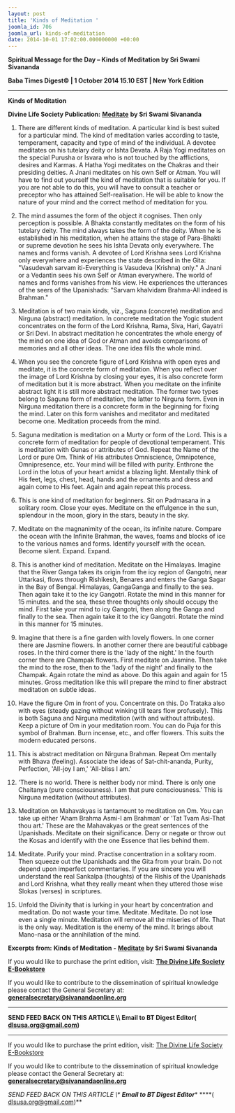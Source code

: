 ```yaml
---
layout: post
title: 'Kinds of Meditation '
joomla_id: 706
joomla_url: kinds-of-meditation
date: 2014-10-01 17:02:00.000000000 +00:00
---
```

  

















































**Spiritual Message for the Day – Kinds of Meditation by Sri Swami Sivananda**

**Baba Times Digest© | 1 October 2014 15.10 EST | New York Edition**

* * *  


**Kinds of Meditation**

**Divine Life Society Publication:** [**Meditate**](http://www.sivanandaonline.org/public_html/?cmd=displaysection&section_id=384&format=html) **by Sri Swami Sivananda**

1. There are different kinds of meditation. A particular kind is best suited for a particular mind. The kind of meditation varies according to taste, temperament, capacity and type of mind of the individual. A devotee meditates on his tutelary deity or Ishta Devata. A Raja Yogi meditates on the special Purusha or Isvara who is not touched by the afflictions, desires and Karmas. A Hatha Yogi meditates on the Chakras and their presiding deities. A Jnani meditates on his own Self or Atman. You will have to find out yourself the kind of meditation that is suitable for you. If you are not able to do this, you will have to consult a teacher or preceptor who has attained Self-realisation. He will be able to know the nature of your mind and the correct method of meditation for you.

2. The mind assumes the form of the object it cognises. Then only perception is possible. A Bhakta constantly meditates on the form of his tutelary deity. The mind always takes the form of the deity. When he is established in his meditation, when he attains the stage of Para-Bhakti or supreme devotion he sees his Ishta Devata only everywhere. The names and forms vanish. A devotee of Lord Krishna sees Lord Krishna only everywhere and experiences the state described in the Gita: "Vasudevah sarvam iti-Everything is Vasudeva (Krishna) only." A Jnani or a Vedantin sees his own Self or Atman everywhere. The world of names and forms vanishes from his view. He experiences the utterances of the seers of the Upanishads: "Sarvam khalvidam Brahma-All indeed is Brahman."

3. Meditation is of two main kinds, viz., Saguna (concrete) meditation and Nirguna (abstract) meditation. In concrete meditation the Yogic student concentrates on the form of the Lord Krishna, Rama, Siva, Hari, Gayatri or Sri Devi. In abstract meditation he concentrates the whole energy of the mind on one idea of God or Atman and avoids comparisons of memories and all other ideas. The one idea fills the whole mind.

4. When you see the concrete figure of Lord Krishna with open eyes and meditate, it is the concrete form of meditation. When you reflect over the image of Lord Krishna by closing your eyes, it is also concrete form of meditation but it is more abstract. When you meditate on the infinite abstract light it is still more abstract meditation. The former two types belong to Saguna form of meditation, the latter to Nirguna form. Even in Nirguna meditation there is a concrete form in the beginning for fixing the mind. Later on this form vanishes and meditator and meditated become one. Meditation proceeds from the mind.

5. Saguna meditation is meditation on a Murty or form of the Lord. This is a concrete form of meditation for people of devotional temperament. This is meditation with Gunas or attributes of God. Repeat the Name of the Lord or pure Om. Think of His attributes Omniscience, Omnipotence, Omnipresence, etc. Your mind will be filled with purity. Enthrone the Lord in the lotus of your heart amidst a blazing light. Mentally think of His feet, legs, chest, head, hands and the ornaments and dress and again come to His feet. Again and again repeat this process.

6. This is one kind of meditation for beginners. Sit on Padmasana in a solitary room. Close your eyes. Meditate on the effulgence in the sun, splendour in the moon, glory in the stars, beauty in the sky.

7. Meditate on the magnanimity of the ocean, its infinite nature. Compare the ocean with the Infinite Brahman, the waves, foams and blocks of ice to the various names and forms. Identify yourself with the ocean. Become silent. Expand. Expand.

8. This is another kind of meditation. Meditate on the Himalayas. Imagine that the River Ganga takes its origin from the icy region of Gangotri, near Uttarkasi, flows through Rishikesh, Benares and enters the Ganga Sagar in the Bay of Bengal. Himalayas, GangaGanga and finally to the sea. Then again take it to the icy Gangotri. Rotate the mind in this manner for 15 minutes. and the sea, these three thoughts only should occupy the mind. First take your mind to icy Gangotri, then along the Ganga and finally to the sea. Then again take it to the icy Gangotri. Rotate the mind in this manner for 15 minutes.

9. Imagine that there is a fine garden with lovely flowers. In one corner there are Jasmine flowers. In another corner there are beautiful cabbage roses. In the third corner there is the 'lady of the night.' In the fourth corner there are Champak flowers. First meditate on Jasmine. Then take the mind to the rose, then to the 'lady of the night' and finally to the Champak. Again rotate the mind as above. Do this again and again for 15 minutes. Gross meditation like this will prepare the mind to finer abstract meditation on subtle ideas.

10. Have the figure Om in front of you. Concentrate on this. Do Trataka also with eyes (steady gazing without winking till tears flow profusely). This is both Saguna and Nirguna meditation (with and without attributes). Keep a picture of Om in your meditation room. You can do Puja for this symbol of Brahman. Burn incense, etc., and offer flowers. This suits the modern educated persons.

11. This is abstract meditation on Nirguna Brahman. Repeat Om mentally with Bhava (feeling). Associate the ideas of Sat-chit-ananda, Purity, Perfection, 'All-joy I am,' 'All-bliss I am.'

12. 'There is no world. There is neither body nor mind. There is only one Chaitanya (pure consciousness). I am that pure consciousness.' This is Nirguna meditation (without attributes).

13. Meditation on Mahavakyas is tantamount to meditation on Om. You can take up either 'Aham Brahma Asmi-I am Brahman' or 'Tat Tvam Asi-That thou art.' These are the Mahavakyas or the great sentences of the Upanishads. Meditate on their significance. Deny or negate or throw out the Kosas and identify with the one Essence that lies behind them.

14. Meditate. Purify your mind. Practise concentration in a solitary room. Then squeeze out the Upanishads and the Gita from your brain. Do not depend upon imperfect commentaries. If you are sincere you will understand the real Sankalpa (thoughts) of the Rishis of the Upanishads and Lord Krishna, what they really meant when they uttered those wise Slokas (verses) in scriptures.

15. Unfold the Divinity that is lurking in your heart by concentration and meditation. Do not waste your time. Meditate. Meditate. Do not lose even a single minute. Meditation will remove all the miseries of life. That is the only way. Meditation is the enemy of the mind. It brings about Mano-nasa or the annihilation of the mind.



**Excerpts from:**  **Kinds of Meditation -** [**Meditate**](http://www.sivanandaonline.org/public_html/?cmd=displaysection&section_id=384&format=html) **by Sri Swami Sivananda**

If you would like to purchase the print edition, visit: **[The Divine Life Society E-Bookstore](http://www.dlshq.org/download/download.htm)**

If you would like to contribute to the dissemination of spiritual knowledge please contact the General Secretary at: [](mailto:%20%3Cscript%20type=%27text/javascript%27%3E%20%3C%21--%20var%20prefix%20=%20%27ma%27%20+%20%27il%27%20+%20%27to%27;%20var%20path%20=%20%27hr%27%20+%20%27ef%27%20+%20%27=%27;%20var%20addy57016%20=%20%27generalsecretary%27%20+%20%27@%27;%20addy57016%20=%20addy57016%20+%20%27sivanandaonline%27%20+%20%27.%27%20+%20%27org%27;%20document.write%28%27%3Ca%20%27%20+%20path%20+%20%27%5C%27%27%20+%20prefix%20+%20%27:%27%20+%20addy57016%20+%20%27%5C%27%3E%27%29;%20document.write%28addy57016%29;%20document.write%28%27%3C%5C/a%3E%27%29;%20//--%3E%5Cn%20%3C/script%3E%3Cscript%20type=%27text/javascript%27%3E%20%3C%21--%20document.write%28%27%3Cspan%20style=%5C%27display:%20none;%5C%27%3E%27%29;%20//--%3E%20%3C/script%3EThis%20email%20address%20is%20being%20protected%20from%20spambots.%20You%20need%20JavaScript%20enabled%20to%20view%20it.%20%3Cscript%20type=%27text/javascript%27%3E%20%3C%21--%20document.write%28%27%3C/%27%29;%20document.write%28%27span%3E%27%29;%20//--%3E%20%3C/script%3E?subject=Contribution%20to%20Dissemination%20of%20Spiritual%20Knowledge) **generalsecretary@sivanandaonline.org**

****

**SEND FEED BACK ON THIS ARTICLE \\\ Email to BT Digest Editor[](mailto:%20%3Cscript%20type=%27text/javascript%27%3E%20%3C%21--%20var%20prefix%20=%20%27ma%27%20+%20%27il%27%20+%20%27to%27;%20var%20path%20=%20%27hr%27%20+%20%27ef%27%20+%20%27=%27;%20var%20addy72654%20=%20%27dlsusa.org%27%20+%20%27@%27;%20addy72654%20=%20addy72654%20+%20%27gmail%27%20+%20%27.%27%20+%20%27com%27;%20document.write%28%27%3Ca%20%27%20+%20path%20+%20%27%5C%27%27%20+%20prefix%20+%20%27:%27%20+%20addy72654%20+%20%27%5C%27%3E%27%29;%20document.write%28addy72654%29;%20document.write%28%27%3C%5C/a%3E%27%29;%20//--%3E%5Cn%20%3C/script%3E%3Cscript%20type=%27text/javascript%27%3E%20%3C%21--%20document.write%28%27%3Cspan%20style=%5C%27display:%20none;%5C%27%3E%27%29;%20//--%3E%20%3C/script%3EThis%20email%20address%20is%20being%20protected%20from%20spambots.%20You%20need%20JavaScript%20enabled%20to%20view%20it.%20%3Cscript%20type=%27text/javascript%27%3E%20%3C%21--%20document.write%28%27%3C/%27%29;%20document.write%28%27span%3E%27%29;%20//--%3E%20%3C/script%3E?subject=DLS%20Posts)( [dlsusa.org@gmail.com](mailto:dlsusa.org@gmail.com))**



* * *



  

If you would like to purchase the print edition, visit: [The Divine Life Society E-Bookstore](http://www.dlshq.org/download/download.htm)

If you would like to contribute to the dissemination of spiritual knowledge please contact the General Secretary at: **[generalsecretary@sivanandaonline.org](mailto:generalsecretary@sivanandaonline.org)**

**SEND FEED BACK ON THIS ARTICLE \\\**  **Email to BT Digest Editor**** [](mailto:%20%3Cscript%20type=%27text/javascript%27%3E%20%3C%21--%20var%20prefix%20=%20%27ma%27%20+%20%27il%27%20+%20%27to%27;%20var%20path%20=%20%27hr%27%20+%20%27ef%27%20+%20%27=%27;%20var%20addy72654%20=%20%27dlsusa.org%27%20+%20%27@%27;%20addy72654%20=%20addy72654%20+%20%27gmail%27%20+%20%27.%27%20+%20%27com%27;%20document.write%28%27%3Ca%20%27%20+%20path%20+%20%27%5C%27%27%20+%20prefix%20+%20%27:%27%20+%20addy72654%20+%20%27%5C%27%3E%27%29;%20document.write%28addy72654%29;%20document.write%28%27%3C%5C/a%3E%27%29;%20//--%3E%5Cn%20%3C/script%3E%3Cscript%20type=%27text/javascript%27%3E%20%3C%21--%20document.write%28%27%3Cspan%20style=%5C%27display:%20none;%5C%27%3E%27%29;%20//--%3E%20%3C/script%3EThis%20email%20address%20is%20being%20protected%20from%20spambots.%20You%20need%20JavaScript%20enabled%20to%20view%20it.%20%3Cscript%20type=%27text/javascript%27%3E%20%3C%21--%20document.write%28%27%3C/%27%29;%20document.write%28%27span%3E%27%29;%20//--%3E%20%3C/script%3E?subject=DLS%20Posts)****( [dlsusa.org@gmail.com](mailto:dlsusa.org@gmail.com))**  
